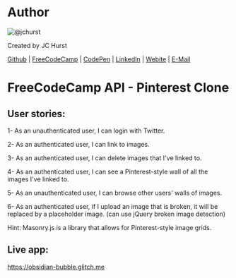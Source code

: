 # Author
![@jchurst](https://avatars0.githubusercontent.com/jchurst?&s=128)

Created by JC Hurst

[Github](https://github.com/jchurst) | [FreeCodeCamp](http://www.freecodecamp.com/jchurst) | [CodePen](http://codepen.io/jchurst/) | [LinkedIn](https://www.linkedin.com/in/jchurst) | [Webite](http://hurstcreative.com/) | [E-Mail](mailto:jchurstmail@gmail.com)

# FreeCodeCamp API - Pinterest Clone

## User stories:

1- As an unauthenticated user, I can login with Twitter.

2- As an authenticated user, I can link to images.

3- As an authenticated user, I can delete images that I've linked to.

4- As an authenticated user, I can see a Pinterest-style wall of all the images I've linked to.

5- As an unauthenticated user, I can browse other users' walls of images.

6- As an authenticated user, if I upload an image that is broken, it will be replaced by a placeholder image. (can use jQuery broken image detection)

Hint: Masonry.js is a library that allows for Pinterest-style image grids.

## Live app:

https://obsidian-bubble.glitch.me

